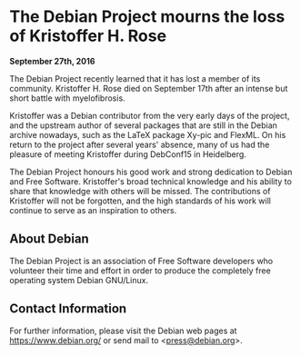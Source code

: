 
The Debian Project mourns the loss of Kristoffer H. Rose
========================================================


**September 27th, 2016**


The Debian Project recently learned that it has lost a member of its
community. Kristoffer H. Rose died on September 17th after an intense but
short battle with myelofibrosis.



Kristoffer was a Debian contributor from the very early days of the project,
and the upstream author of several packages that are still in the Debian
archive nowadays, such as the LaTeX package Xy-pic and FlexML. On his return
to the project after several years' absence, many of us had the pleasure of
meeting Kristoffer during DebConf15 in Heidelberg.



The Debian Project honours his good work and strong dedication to
Debian and Free Software. Kristoffer's broad technical knowledge and his
ability to share that knowledge with others will be missed. The
contributions of Kristoffer will not be forgotten, and the high standards
of his work will continue to serve as an inspiration to others.


About Debian
------------


The Debian Project is an association of Free Software developers who
volunteer their time and effort in order to produce the completely free
operating system Debian GNU/Linux.


Contact Information
-------------------


For further information, please visit the Debian web pages at
<https://www.debian.org/> or send mail to
<[press@debian.org](mailto:press@debian.org)>.



